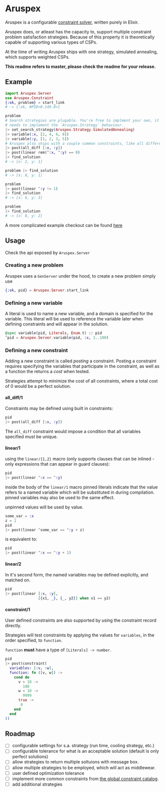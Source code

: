 # Aruspex
Aruspex is a configurable [constraint
solver](https://en.wikipedia.org/wiki/Constraint_satisfaction_problem), written
purely in Elixir.

Aruspex does, or atleast has the capacity to, support multiple constraint problem
satisfaction strategies. Because of this property it is theoretically capable
of supporting various types of CSPs.

At the time of writing Aruspex ships with one strategy, simulated annealing,
which supports weighted CSPs.

**This readme refers to master, please check the readme for your release.**

## Example
```elixir
import Aruspex.Server
use Aruspex.Constraint
{:ok, problem} = start_link
# -> {:ok, #PID<0.149.0>}

problem
# Search strategies are plugable. You're free to implment your own, it just
# needs to implement the `Aruspex.Strategy` behaviour.
|> set_search_strategy(Aruspex.Strategy.SimulatedAnnealing)
|> variable(:x, [2, 4, 6, 8])
|> variable(:y, [1, 2, 3, 5])
# Aruspex also ships with a couple common constraints, like all different.
|> post(all_diff [:x, :y])
|> post(linear rem(^:x, ^:y) == 0)
|> find_solution
# -> [x: 2, y: 1]

problem |> find_solution
# -> [x: 8, y: 1]

problem
|> post(linear ^:y != 1)
|> find_solution
# -> [x: 6, y: 3]

problem
|> find_solution
# -> [x: 8, y: 2]
```

A more complicated example checkout can be found [here](test/aruspex/strategy_test.exs)

## Usage
Check the api exposed by `Aruspex.Server`

### Creating a new problem
Aruspex uses a `GenServer` under the hood, to create a new problem simply use
```elixir
{:ok, pid} = Aruspex.Server.start_link
```

### Defining a new variable
A literal is used to name a new variable, and a domain is specified for the
variable.  This literal will be used to reference the variable later when
defining constraints and will appear in the solution.
```elixir
@spec variable(pid, Literals, Enum.t) :: pid
^pid = Aruspex.Server.variable(pid, :x, 1..100)
```

### Defining a new constraint
Adding a new constraint is called *posting* a constraint. Posting a constraint
requires specifying the variables that participate in the constraint, as well
as a function the returns a *cost* when tested.

Strategies attempt to minimize
the cost of all constraints, where a total cost of 0 would be a perfect
solution.

#### all_diff/1
Constraints may be defined using built in constraints:

```elixir
pid
|> post(all_diff [:x, :y])
```

The `all_diff` constraint would impose a condition that all variables specified
must be unique.

#### linear/1
using the `linear/{1,2}` macro (only supports clauses that can be inlined -
only expressions that can appear in guard clauses):

```elixir
pid
|> post(linear ^:x == ^:y)
```

inside the body of the `linear/1` macro pinned literals indicate that the value
refers to a named variable which will be substituted in during compilation.
pinned variables may also be used to the same effect.

unpinned values will be used by value.

```elixir
some_var = :x
z = 1
pid
|> post(linear ^some_var == ^:y + z)
```

is equivalent to:

```elixir
pid
|> post(linear ^:x == ^:y + 1)
```

#### linear/2
In it's second form, the named variables may be defined explicitly, and matched
on.

```elixir
pid
|> post(linear [:x, :y],
               [{x1, _}, {_, y2}] when x1 == y2)
```

#### constraint/1
User defined constraints are also supported by using the constraint record
directly.

Strategies will test constraints by applying the values for `variables`, in
the order specified, to `function`.

`function` **must** have a type of `[Literals] -> number`.

```elixir
pid
|> post(constraint(
  variables: [:v, :w],
  function: fn ([v, w]) ->
    cond do
      v > 10 ->
        100
      w < 10 ->
        9999
      true ->
       0
    end
  end
))
```
## Roadmap
- [ ] configurable settings for s.a. strategy (run time, cooling strategy, etc.)
- [ ] configurable tolerance for what is an acceptable solution (default is only perfect solutions)
- [ ] allow strategies to return multiple soltuions with message box.
- [ ] allow multiple strategies to be employed, which will act as middlewear.
- [ ] user defined optimization tolerance
- [ ] implement more common constraints from [the global constraint catalog](http://www.emn.fr/z-info/sdemasse/gccat/sec5.html).
- [ ] add additional strategies
